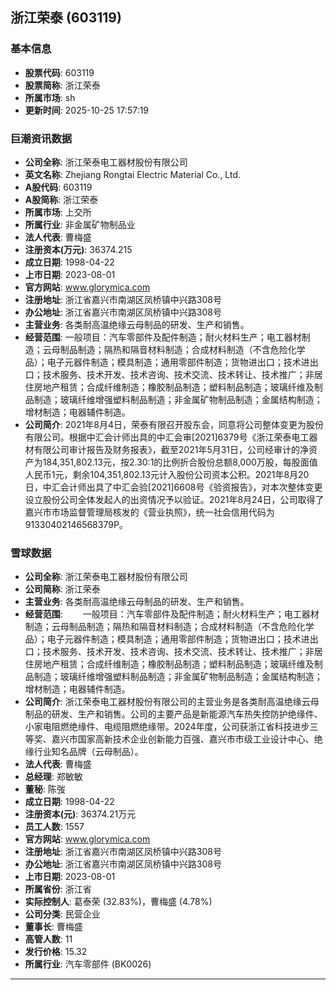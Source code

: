 ## 浙江荣泰 (603119)

### 基本信息

- **股票代码**: 603119
- **股票简称**: 浙江荣泰
- **所属市场**: sh
- **更新时间**: 2025-10-25 17:57:19

### 巨潮资讯数据

- **公司全称**: 浙江荣泰电工器材股份有限公司
- **英文名称**: Zhejiang Rongtai Electric Material Co., Ltd.
- **A股代码**: 603119
- **A股简称**: 浙江荣泰
- **所属市场**: 上交所
- **所属行业**: 非金属矿物制品业
- **法人代表**: 曹梅盛
- **注册资本(万元)**: 36374.215
- **成立日期**: 1998-04-22
- **上市日期**: 2023-08-01
- **官方网站**: www.glorymica.com
- **注册地址**: 浙江省嘉兴市南湖区凤桥镇中兴路308号
- **办公地址**: 浙江省嘉兴市南湖区凤桥镇中兴路308号
- **主营业务**: 各类耐高温绝缘云母制品的研发、生产和销售。
- **经营范围**: 一般项目：汽车零部件及配件制造；耐火材料生产；电工器材制造；云母制品制造；隔热和隔音材料制造；合成材料制造（不含危险化学品）；电子元器件制造；模具制造；通用零部件制造；货物进出口；技术进出口；技术服务、技术开发、技术咨询、技术交流、技术转让、技术推广；非居住房地产租赁；合成纤维制造；橡胶制品制造；塑料制品制造；玻璃纤维及制品制造；玻璃纤维增强塑料制品制造；非金属矿物制品制造；金属结构制造；增材制造；电器辅件制造。
- **公司简介**: 2021年8月4日，荣泰有限召开股东会，同意将公司整体变更为股份有限公司。根据中汇会计师出具的中汇会审[2021]6379号《浙江荣泰电工器材有限公司审计报告及财务报表》，截至2021年5月31日，公司经审计的净资产为184,351,802.13元，按2.30:1的比例折合股份总额8,000万股，每股面值人民币1元，剩余104,351,802.13元计入股份公司资本公积。2021年8月20日，中汇会计师出具了中汇会验[2021]6608号《验资报告》，对本次整体变更设立股份公司全体发起人的出资情况予以验证。2021年8月24日，公司取得了嘉兴市市场监督管理局核发的《营业执照》，统一社会信用代码为91330402146568379P。

### 雪球数据

- **公司全称**: 浙江荣泰电工器材股份有限公司
- **公司简称**: 浙江荣泰
- **主营业务**: 各类耐高温绝缘云母制品的研发、生产和销售。
- **经营范围**: 　　一般项目：汽车零部件及配件制造；耐火材料生产；电工器材制造；云母制品制造；隔热和隔音材料制造；合成材料制造（不含危险化学品）；电子元器件制造；模具制造；通用零部件制造；货物进出口；技术进出口；技术服务、技术开发、技术咨询、技术交流、技术转让、技术推广；非居住房地产租赁；合成纤维制造；橡胶制品制造；塑料制品制造；玻璃纤维及制品制造；玻璃纤维增强塑料制品制造；非金属矿物制品制造；金属结构制造；增材制造；电器辅件制造。
- **公司简介**: 浙江荣泰电工器材股份有限公司的主营业务是各类耐高温绝缘云母制品的研发、生产和销售。公司的主要产品是新能源汽车热失控防护绝缘件、小家电阻燃绝缘件、电缆阻燃绝缘带。2024年度，公司获浙江省科技进步三等奖、嘉兴市国家高新技术企业创新能力百强、嘉兴市市级工业设计中心、绝缘行业知名品牌（云母制品）。
- **法人代表**: 曹梅盛
- **总经理**: 郑敏敏
- **董秘**: 陈弢
- **成立日期**: 1998-04-22
- **注册资本(元)**: 36374.21万元
- **员工人数**: 1557
- **官方网站**: www.glorymica.com
- **注册地址**: 浙江省嘉兴市南湖区凤桥镇中兴路308号
- **办公地址**: 浙江省嘉兴市南湖区凤桥镇中兴路308号
- **上市日期**: 2023-08-01
- **所属省份**: 浙江省
- **实际控制人**: 葛泰荣 (32.83%)，曹梅盛 (4.78%)
- **公司分类**: 民营企业
- **董事长**: 曹梅盛
- **高管人数**: 11
- **发行价格**: 15.32
- **所属行业**: 汽车零部件 (BK0026)

---